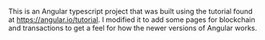 This is an Angular typescript project that was built using the tutorial found at https://angular.io/tutorial. 
I modified it to add some pages for blockchain and transactions to get a feel for how the newer versions of Angular works. 

